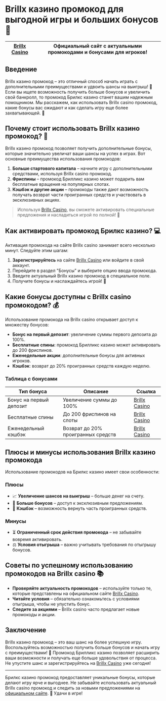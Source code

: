 # Brillx казино промокод для выгодной игры и больших бонусов 🎰

| [Brillx Casino](https://brillx.uno/BRIVK) | Официальный сайт с актуальными промокодами и бонусами для игроков! |
|------------------------------------------|--------------------------------------------------------------------|

## Введение

Brillx казино промокод – это отличный способ начать играть с дополнительными преимуществами и удвоить шансы на выигрыш! 🎁 Если вы ищете возможность получить больше бонусов и увеличить свой банкролл, то промокод Брилкс казино станет вашим надежным помощником. Мы расскажем, как использовать Brillx casino промокод, какие бонусы вас ожидают и как сделать игру еще более захватывающей. 🎲

## Почему стоит использовать Brillx казино промокод? 🎫

Brillx казино промокод позволяет получить дополнительные бонусы, которые значительно увеличат ваши шансы на успех в играх. Вот основные преимущества использования промокодов:

1. **Больше стартового капитала** – начните игру с дополнительными средствами, используя Brillx casino промокод.
2. **Фриспины** – промокод Брилликс казино может подарить вам бесплатные вращения на популярных слотах.
3. **Кэшбэк и другие акции** – промокоды также дают возможность получать возврат части проигранных средств и участвовать в эксклюзивных акциях.

> Используя [Brillx Casino](https://brillx.uno/BRIVK), вы сможете активировать специальные предложения и насладиться игрой по полной! 💎

## Как активировать промокод Брилкс казино? 💻

Активация промокода на сайте Brillx casino занимает всего несколько минут. Следуйте этим шагам:

1. **Зарегистрируйтесь** на сайте [Brillx Casino](https://brillx.uno/BRIVK) или войдите в свой аккаунт.
2. Перейдите в раздел "Бонусы" и выберите опцию ввода промокода.
3. Введите актуальный Brillx казино промокод в специальное поле.
4. Получите бонусы и наслаждайтесь игрой! 🎉

## Какие бонусы доступны с Brillx casino промокодом? 💰

Использование промокода на Brillx casino открывает доступ к множеству бонусов:

- **Бонус на первый депозит**: увеличение суммы первого депозита до 100%.
- **Бесплатные спины**: промокод Брилликс казино может активировать до 200 фриспинов.
- **Еженедельные акции**: дополнительные бонусы для активных игроков.
- **Кэшбэк**: возврат до 20% проигранных средств каждую неделю.

### Таблица с бонусами

| Тип бонуса             | Описание                                      | Ссылка                                                |
|------------------------|----------------------------------------------|--------------------------------------------------------|
| Бонус на первый депозит| Увеличение суммы до 100%                     | [Brillx Casino](https://brillx.uno/BRIVK)             |
| Бесплатные спины       | До 200 фриспинов на слоты                    | [Brillx Casino](https://brillx.uno/BRIVK)             |
| Еженедельный кэшбэк    | Возврат до 20% проигранных средств           | [Brillx Casino](https://brillx.uno/BRIVK)             |

## Плюсы и минусы использования Brillx казино промокода

Использование промокодов на Брилкс казино имеет свои особенности:

### Плюсы

- 📈 **Увеличение шансов на выигрыш** – больше денег на счету.
- 🎁 **Больше бонусов** – доступ к эксклюзивным предложениям.
- 🔄 **Кэшбэк** – возможность вернуть часть проигранных средств.

### Минусы

- ⏳ **Ограниченный срок действия промокода** – не забывайте вовремя активировать.
- ⚖️ **Условия отыгрыша** – важно учитывать требования по отыгрышу бонусов.

## Советы по успешному использованию промокодов на Brillx casino 📚

- **Проверяйте актуальность промокодов** – используйте только те, которые представлены на официальном сайте [Brillx Casino](https://brillx.uno/BRIVK).
- **Читайте условия** – обязательно ознакомьтесь с условиями отыгрыша, чтобы не упустить бонус.
- **Следите за акциями** – Brillx casino часто предлагает новые промокоды и акции.

## Заключение

Brillx казино промокод – это ваш шанс на более успешную игру. Воспользуйтесь возможностью получить больше бонусов и начать игру с преимуществами! 🌟 Промокод Брилликс казино позволяет расширить ваши возможности и получать еще больше удовольствия от процесса. Не упустите шанс и зарегистрируйтесь на [Brillx Casino](https://brillx.uno/BRIVK) уже сегодня!

---

Брилкс казино промокод предоставляет уникальные бонусы, которые делают игру ярче и выгоднее. Не забывайте использовать актуальный Brillx casino промокод и следить за новыми предложениями на [официальном сайте](https://brillx.uno/BRIVK). 🎰 Удачи в игре!
